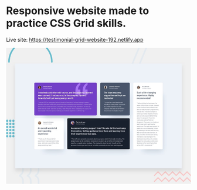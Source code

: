# Responsive website made to practice CSS Grid skills.

Live site: https://testimonial-grid-website-192.netlify.app

![Design preview for the Testimonials grid section coding challenge](./design/desktop-preview.jpg)


